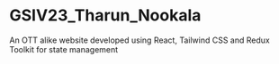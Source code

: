 # GSIV23_Tharun_Nookala
An OTT alike website developed using React, Tailwind CSS and Redux Toolkit for state management